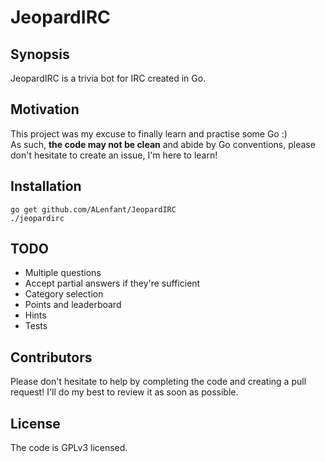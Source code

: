 # JeopardIRC
## Synopsis
JeopardIRC is a trivia bot for IRC created in Go.

## Motivation
This project was my excuse to finally learn and practise some Go :)    
As such, **the code may not be clean** and abide by Go conventions, please don't hesitate to create an issue, I'm here to learn!

## Installation
```
go get github.com/ALenfant/JeopardIRC
./jeopardirc
```

## TODO
* Multiple questions
* Accept partial answers if they're sufficient
* Category selection
* Points and leaderboard
* Hints
* Tests

## Contributors
Please don't hesitate to help by completing the code and creating a pull request! I'll do my best to review it as soon as possible.

## License
The code is GPLv3 licensed.
